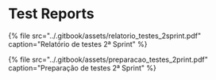 # Test Reports

{% file src="../.gitbook/assets/relatorio\_testes\_2sprint.pdf" caption="Relatório de testes 2ª Sprint" %}

{% file src="../.gitbook/assets/preparacao\_testes\_2print.pdf" caption="Preparação de testes 2ª Sprint" %}

